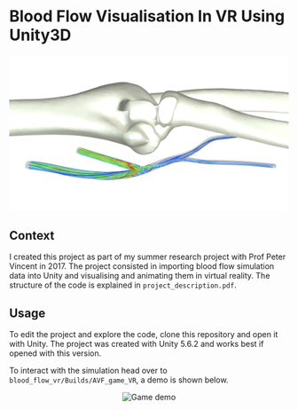 # Blood Flow Visualisation In VR Using Unity3D


<p align="center">
<img src="preview_image.png"      
alt="Game demo" width="600" />
<p/>

## Context

I created this project as part of my summer research project with Prof Peter Vincent in 2017.
The project consisted in importing blood flow simulation data into Unity and visualising and animating them in virtual reality.
The structure of the code is explained in `project_description.pdf`.

## Usage

To edit the project and explore the code, clone this repository and open it with Unity. 
The project was created with Unity 5.6.2 and works best if opened with this version.

To interact with the simulation head over to `blood_flow_vr/Builds/AVF_game_VR`, a demo is shown below.

<p align="center">
<img src="blood_demo.gif"      
alt="Game demo" width="600" />
<p/>

